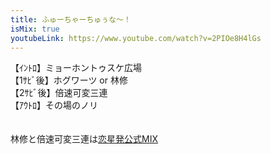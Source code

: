 ```yaml
---
title: ふゅーちゃーちゅぅな～！
isMix: true
youtubeLink: https://www.youtube.com/watch?v=2PIOe8H4lGs
---
```


【ｲﾝﾄﾛ】ミョーホントゥスケ広場<br />
【1ｻﾋﾞ後】ホグワーツ or 林修<br />
【2ｻﾋﾞ後】倍速可変三連<br />
【ｱｳﾄﾛ】その場のノリ<br />
<br />
<br />
林修と倍速可変三連は[恋星発公式MIX](https://x.com/Haru_nonfic/status/1575787922040623104?s=20)